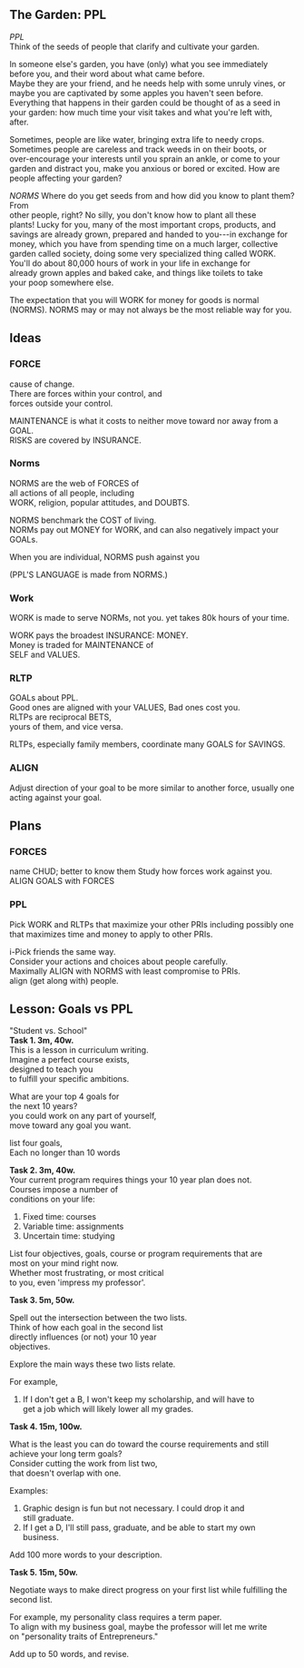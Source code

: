 
## The Garden: PPL 

*PPL*    
Think of the seeds of people 
that clarify and cultivate your garden. 

In someone else's garden, you have (only) what you see immediately  
before you, and their word about what came before.  
Maybe they are your friend, and he needs help with some unruly vines, or  
maybe you are captivated by some apples you haven't seen before.  
Everything that happens in their garden could be thought of as a seed in  
your garden: how much time your visit takes and what you're left with,  
after.  
  
Sometimes, people are like water, bringing extra life to needy crops.  
Sometimes people are careless and track weeds in on their boots, or  
over-encourage your interests until you sprain an ankle, or
come to your garden and  distract you, 
make you anxious or bored or excited. 
How are people affecting your garden?  
  
*NORMS*
Where do you get seeds from 
and how did you know to plant them? 
From  
other people, right? 
No silly, you don't know how to plant all these  
plants! 
Lucky for you, many of the most important crops, products, and  
savings are already grown, prepared and handed to you---in exchange for  
money, which you have from spending time on a much larger, collective  
garden called society, doing some very specialized thing called WORK.  
You'll do about 80,000 hours of work in your life in exchange for  
already grown apples and baked cake, and things like toilets to take  
your poop somewhere else.  
  
The expectation that you will WORK for money for goods 
is normal (NORMS).
NORMS may or may not always 
be the most reliable way for you.  

## Ideas

### FORCE  

cause of change.   
There are forces within your control, and   
forces outside your control.   

MAINTENANCE is what it costs 
to neither move toward nor away from a GOAL.   
RISKS are covered by INSURANCE. 

### Norms
NORMS are the web of FORCES of   
all actions of all people, including   
WORK, religion, popular attitudes, and DOUBTS.   
  
NORMS benchmark the COST of living.  
NORMs pay out MONEY for WORK,
and can also negatively impact your GOALs.   

When you are individual, 
NORMS push against you
  
(PPL'S LANGUAGE is made from NORMS.)

### Work  
WORK is made to serve NORMs, not you.
yet takes 80k hours of your time.

WORK pays the broadest INSURANCE: MONEY.   
Money is traded for MAINTENANCE of  
SELF and VALUES.   

### RLTP 
GOALs about PPL.   
Good ones are aligned
with your VALUES,
Bad ones cost you.   
RLTPs are reciprocal BETS,   
yours of them, and vice versa.  

RLTPs, especially family members, 
coordinate many GOALS for SAVINGS.  

### ALIGN  

Adjust direction of your goal 
to be more similar to another force,
usually one acting against your goal.

## Plans  
### FORCES
name CHUD; better to know them
Study how forces work against you.
ALIGN GOALS with FORCES

### PPL
Pick WORK and RLTPs that maximize your other PRIs including possibly one that maximizes time and money to apply to other PRIs. 

i-Pick friends the same way.  
Consider your actions and choices about people carefully.  
Maximally ALIGN with NORMS with least compromise to PRIs.  
align (get along with) people.


## Lesson: Goals vs PPL   
  
"Student vs. School"  
**Task 1. 3m, 40w.**  
This is a lesson in curriculum writing.  
Imagine a perfect course exists,   
designed to teach you    
to fulfill your specific ambitions.   
  
What are your top 4 goals for  
the next 10 years?  
you could work on any part of yourself,   
move toward any goal you want.  
  
list four goals,  
Each no longer than 10 words  
  
**Task 2. 3m, 40w.**  
Your current program requires things your 10 year plan does not.   
Courses impose a number of  
conditions on your life:    
1.  Fixed time: courses  
2.  Variable time: assignments  
3.  Uncertain time: studying  
  
List four objectives, goals, course or program requirements that are  
most on your mind right now.   
Whether most frustrating, or most critical  
to you, even 'impress my professor'.  
  
**Task 3. 5m, 50w.**    
  
Spell out the intersection between the two lists.   
Think of how each goal in the second list  
directly influences (or not) your 10 year  
objectives.  
  
Explore the main ways these two lists relate.   
  
For example,    
1.  If I don't get a B, I won't keep my scholarship, and will have to  
    get a job which will likely lower all my grades.  
  
  
**Task 4. 15m, 100w.**    
  
  
What is the least you can do toward the course requirements and still achieve your long term goals?  
Consider cutting the work from list two,  
that doesn't overlap with one.  
  
Examples:  
  
1.  Graphic design is fun but not necessary. I could drop it and  
    still graduate.  
2.  If I get a D, I'll still pass, graduate, and be able to start my own  
    business.  
  
Add 100 more words to your description.  
  
**Task 5. 15m, 50w.**  
  
Negotiate ways to make direct progress on your first list while fulfilling the second list.  
  
For example, my personality class requires a term paper.   
To align with my business goal, maybe the professor will let me write  
on "personality traits of Entrepreneurs."  
  
Add up to 50 words, and revise.  
